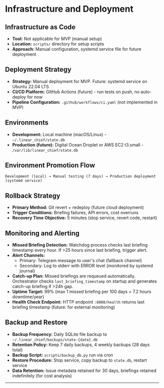 # Infrastructure and Deployment

## Infrastructure as Code

- **Tool:** Not applicable for MVP (manual setup)
- **Location:** `scripts/` directory for setup scripts
- **Approach:** Manual configuration, systemd service file for future deployment

## Deployment Strategy

- **Strategy:** Manual deployment for MVP. Future: systemd service on Ubuntu 22.04 LTS
- **CI/CD Platform:** GitHub Actions (future) - run tests on push, no auto-deploy for now
- **Pipeline Configuration:** `.github/workflows/ci.yaml` (not implemented in MVP)

## Environments

- **Development:** Local machine (macOS/Linux) - `~/.linear_chief/state.db`
- **Production (future):** Digital Ocean Droplet or AWS EC2 t3.small - `/var/lib/linear_chief/state.db`

## Environment Promotion Flow

```
Development (local) → Manual testing (7 days) → Production deployment (systemd service)
```

## Rollback Strategy

- **Primary Method:** Git revert + redeploy (future cloud deployment)
- **Trigger Conditions:** Briefing failures, API errors, cost overruns
- **Recovery Time Objective:** 5 minutes (stop service, revert code, restart)

## Monitoring and Alerting

- **Missed Briefing Detection:** Watchdog process checks last briefing timestamp every hour. If >25 hours since last briefing, trigger alert.
- **Alert Channels:**
  - Primary: Telegram message to user's chat (fallback channel)
  - Secondary: Log to stderr with ERROR level (monitored by systemd journal)
- **Catch-up Plan:** Missed briefings are requeued automatically. Orchestrator checks `last_briefing_timestamp` on startup and generates catch-up briefing if >24h gap.
- **Uptime Target:** 99% (max 1 missed briefing per 100 days = 7.2 hours downtime/year)
- **Health Check Endpoint:** HTTP endpoint `:8000/health` returns last briefing timestamp (future: for external monitoring)

## Backup and Restore

- **Backup Frequency:** Daily SQLite file backup to `~/.linear_chief/backups/state-{date}.db`
- **Retention Policy:** Keep 7 daily backups, 4 weekly backups (28 days total)
- **Backup Script:** `scripts/backup_db.py` run via cron
- **Restore Procedure:** Stop service, copy backup to `state.db`, restart service
- **Data Retention:** Issue metadata retained for 30 days, briefings retained indefinitely (for cost analysis)

---
